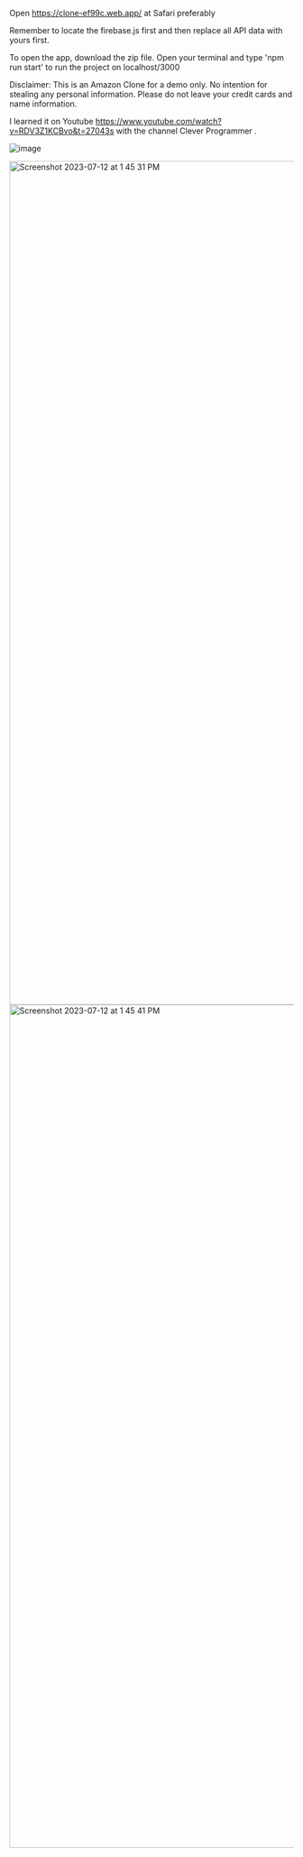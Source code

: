 Open https://clone-ef99c.web.app/ at Safari preferably 

Remember to locate the firebase.js first and then replace all API data with yours first.

To open the app, download the zip file. Open your terminal and type 'npm run start' to run the project on localhost/3000

Disclaimer: This is an Amazon Clone for a demo only. No intention for stealing any personal information. Please do not leave your credit cards and name information.

I learned it on Youtube https://www.youtube.com/watch?v=RDV3Z1KCBvo&t=27043s with the channel Clever Programmer .

![image](https://github.com/Chilam-Yim/Amazon_Clone/assets/101900770/faf984a7-3f62-4c7e-82f6-a7211b83eed6)

<img width="1496" alt="Screenshot 2023-07-12 at 1 45 31 PM" src="https://github.com/Chilam-Yim/Amazon_Clone/assets/101900770/89f43f84-ef1d-4491-93e0-03aef8b5c3c4">
<img width="1495" alt="Screenshot 2023-07-12 at 1 45 41 PM" src="https://github.com/Chilam-Yim/Amazon_Clone/assets/101900770/27b4b720-8970-4873-96ea-35ff106c454b">

